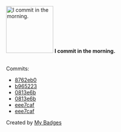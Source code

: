 <img src="https://my-badges.github.io/my-badges/morning-commits.png" alt="I commit in the morning." title="I commit in the morning." width="128">
<strong>I commit in the morning.</strong>
<br><br>

Commits:

- <a href="https://github.com/gmuloc/avd/commit/8762eb031a6a792a37f85152d6e886e8dd1166f4">8762eb0</a>
- <a href="https://github.com/gmuloc/avd/commit/b96522327096ef8982b82fcdf3c8a9a3f9bc3b13">b965223</a>
- <a href="https://github.com/gmuloc/j2lint/commit/0813e6be0dc0251d94ec1d3ea2301458c6aa1d55">0813e6b</a>
- <a href="https://github.com/aristanetworks/j2lint/commit/0813e6be0dc0251d94ec1d3ea2301458c6aa1d55">0813e6b</a>
- <a href="https://github.com/gmuloc/j2lint/commit/eee7caf263b92b2c314be47c3d11410f5982c1a6">eee7caf</a>
- <a href="https://github.com/aristanetworks/j2lint/commit/eee7caf263b92b2c314be47c3d11410f5982c1a6">eee7caf</a>


Created by <a href="https://github.com/my-badges/my-badges">My Badges</a>